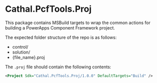 # Cathal.PcfTools.Proj

This package contains MSBuild targets to wrap the common actions for building a PowerApps Component Framework project.

The expected folder structure of the repo is as follows:
- control/
- solution/
- {file_name}.proj

The `.proj` file should contain the following contents:

```xml
<Project Sdk="Cathal.PcfTools.Proj/1.0.0" DefaultTargets="Build" />
```
